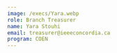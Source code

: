 ```yaml
---
image: /execs/Yara.webp
role: Branch Treasurer
name: Yara Stouhi
email: treasurer@ieeeconcordia.ca
program: COEN
---
```


